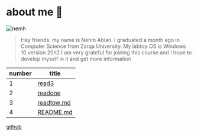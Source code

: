 # about me :hibiscus:

![nemh](https://avatars.githubusercontent.com/u/61909906?v=4)




> Hey friends, my name is Nehm Ablan. I graduated a month ago in Computer Science from Zarqa University.
My labtop OS is Windows 10 version 20h2
I am very grateful for joining this course and I hope to develop myself in it and get more information



|number | title |
|---|---|
|1 |  [read3](read3.md) |
|2 |  [readone](readone.md)  |
|3 | [readtow.md](readone.md)   |
|4 |  [README.md](README.md)  |

[github](https://github.com/Nemeh998)